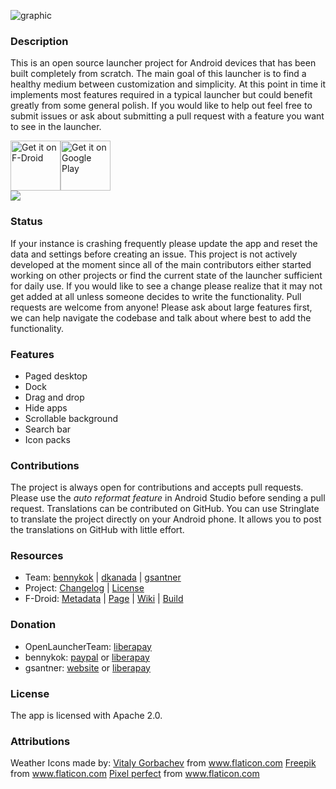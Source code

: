 ![graphic](https://raw.githubusercontent.com/OpenLauncherTeam/openlauncher/master/metadata/en-US/featureGraphic.png)

### Description

This is an open source launcher project for Android devices that has been built completely from scratch. The main goal of this launcher is to find a healthy medium between customization and simplicity. At this point in time it implements most features required in a typical launcher but could benefit greatly from some general polish. If you would like to help out feel free to submit issues or ask about submitting a pull request with a feature you want to see in the launcher.

<div style="display:flex;">
<a href="https://f-droid.org/repository/browse/?fdid=com.benny.openlauncher">
    <img height="80" alt="Get it on F-Droid" src="https://f-droid.org/badge/get-it-on.png">
</a>
<a href="https://play.google.com/store/apps/details?id=com.benny.openlauncher">
    <img height="80" alt="Get it on Google Play" src="https://play.google.com/intl/en_us/badges/images/generic/en_badge_web_generic.png" />
</a>
</div>

<div style="display:flex;">
    <img src="https://raw.githubusercontent.com/OpenLauncherTeam/openlauncher/master/metadata/en-US/screenshots.png">
</div>

### Status

If your instance is crashing frequently please update the app and reset the data and settings before creating an issue. This project is not actively developed at the moment since all of the main contributors either started working on other projects or find the current state of the launcher sufficient for daily use. If you would like to see a change please realize that it may not get added at all unless someone decides to write the functionality. Pull requests are welcome from anyone! Please ask about large features first, we can help navigate the codebase and talk about where best to add the functionality.

### Features

  * Paged desktop
  * Dock
  * Drag and drop
  * Hide apps
  * Scrollable background
  * Search bar
  * Icon packs

### Contributions

The project is always open for contributions and accepts pull requests. Please use the _auto reformat feature_ in Android Studio before sending a pull request. Translations can be contributed on GitHub. You can use Stringlate to translate the project directly on your Android phone. It allows you to post the translations on GitHub with little effort.

### Resources

  * Team: [bennykok](https://github.com/BennyKok) | [dkanada](https://github.com/dkanada) | [gsantner](https://gsantner.net/supportme?source=readme&project=openlauncher)
  * Project: [Changelog](/CHANGELOG.md) | [License](/LICENSE)
  * F-Droid: [Metadata](https://gitlab.com/fdroid/fdroiddata/blob/master/metadata/com.benny.openlauncher.txt) | [Page](https://f-droid.org/packages/com.benny.openlauncher/) | [Wiki](https://f-droid.org/wiki/page/com.benny.openlauncher) | [Build](https://f-droid.org/wiki/page/com.benny.openlauncher/lastbuild)
 
### Donation

  * OpenLauncherTeam: [liberapay](https://liberapay.com/OpenLauncherTeam/donate)
  * bennykok: [paypal](https://www.paypal.me/BennyKok) or [liberapay](https://liberapay.com/BennyKok/donate)
  * gsantner: [website](https://gsantner.net/supportme?source=readme&project=openlauncher) or [liberapay](https://liberapay.com/gsantner/donate)

### License

The app is licensed with Apache 2.0.

### Attributions

Weather Icons made by:
  <a href="https://www.flaticon.com/authors/vitaly-gorbachev" title="Vitaly Gorbachev">Vitaly Gorbachev</a> from <a href="https://www.flaticon.com/" title="Flaticon">www.flaticon.com</a>
  <a href="https://www.flaticon.com/authors/freepik" title="Freepik">Freepik</a> from <a href="https://www.flaticon.com/" title="Flaticon">www.flaticon.com</a>
  <a href="https://www.flaticon.com/authors/pixel-perfect" title="Pixel perfect">Pixel perfect</a> from <a href="https://www.flaticon.com/" title="Flaticon">www.flaticon.com</a>
